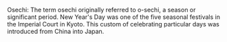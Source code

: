 Osechi: The term osechi originally referred to o-sechi, a season or significant period. New Year's Day was one of the five seasonal festivals in the Imperial Court in Kyoto. This custom of celebrating particular days was introduced from China into Japan.
